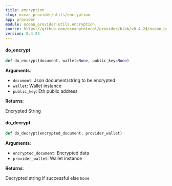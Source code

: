 ```yaml
---
title: encryption
slug: ocean_provider/utils/encryption
app: provider
module: ocean_provider.utils.encryption
source: https://github.com/oceanprotocol/provider/blob/v0.4.24/ocean_provider/utils/encryption.py
version: 0.4.24
---
```

#### do\_encrypt

```python
def do_encrypt(document, wallet=None, public_key=None)
```

**Arguments**:

- `document`: Json document/string to be encrypted
- `wallet`: Wallet instance
- `public_key`: Eth public address

**Returns**:

Encrypted String

#### do\_decrypt

```python
def do_decrypt(encrypted_document, provider_wallet)
```

**Arguments**:

- `encrypted_document`: Encrypted data
- `provider_wallet`: Wallet instance

**Returns**:

Decrypted string if successful else `None`

